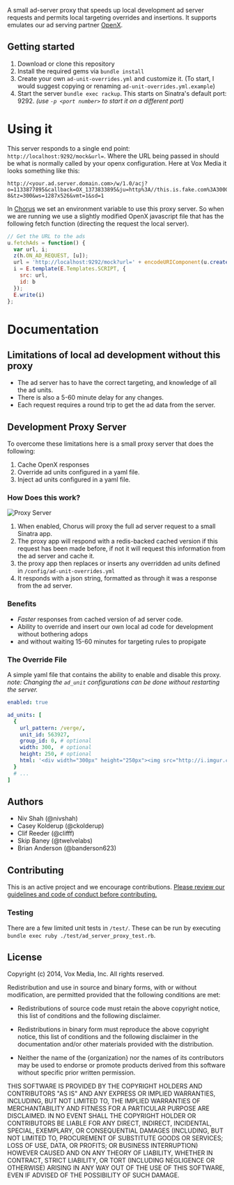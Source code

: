 A small ad-server proxy that speeds up local development ad server requests and permits local targeting overrides and insertions. It supports emulates our ad serving partner [OpenX](http://openx.com/). 


## Getting started

1. Download or clone this repository
2. Install the required gems via `bundle install`
3. Create your own `ad-unit-overrides.yml` and customize it. (To start, I would suggest copying or renaming `ad-unit-overrides.yml.example`)
4. Start the server `bundle exec rackup`. This starts on Sinatra's default port: 9292. _(use `-p <port number>` to start it on a different port)_

# Using it

This server responds to a single end point: `http://localhost:9292/mock&url=`. Where the URL being passed in should be what is normally called by your openx configuration. Here at Vox Media it looks something like this:

```
http://<your.ad.server.domain.com>/w/1.0/acj?o=1133877895&callback=OX_1373833895&ju=http%3A//this.is.fake.com%3A3000/&jr=&tid=16&pgid=13822&auid=561878%2C564363%2C463317%2C304996&c.browser_width=xlarge&res=1920x1200x24&plg=swf%2Csl%2Cqt%2Cshk%2Cpm&ch=UTF-8&tz=300&ws=1287x526&vmt=1&sd=1
```

In [Chorus](http://product.voxmedia.com/2012/5/6/5426772/all-together-now-introducing-the-vox-product-blog-and-chorus) we set an environment variable to use this proxy server. So when we are running we use a slightly modified OpenX javascript file that has the following fetch function (directing the request the local server).

```javascript
// Get the URL to the ads
u.fetchAds = function() {
  var url, i;
  z(h.ON_AD_REQUEST, [u]);
  url = 'http://localhost:9292/mock?url=' + encodeURIComponent(u.createAdRequestURL());
  i = E.template(E.Templates.SCRIPT, {
    src: url,
    id: b
  });
  E.write(i)
};
```

# Documentation

## Limitations of local ad development without this proxy

* The ad server has to have the correct targeting, and knowledge of all the ad units.
* There is also a 5-60 minute delay for any changes.
* Each request requires a round trip to get the ad data from the server.

## Development Proxy Server

To overcome these limitations here is a small proxy server that does the following:

1. Cache OpenX responses
2. Override ad units configured in a yaml file.
3. Inject ad units configured in a yaml file.

### How Does this work?

![Proxy Server](http://i.imgur.com/ZdoKD2q.png)

1. When enabled, Chorus will proxy the full ad server request to a small Sinatra app.
2. The proxy app will respond with a redis-backed cached version if this request has been made before, if not it will request this information from the ad server and cache it.
3. the proxy app then replaces or inserts any overridden ad units defined in `/config/ad-unit-overrides.yml`
4. It responds with a json string, formatted as through it was a response from the ad server.

### Benefits

* _Faster_ responses from cached version of ad server code.
* Ability to override and insert our own local ad code for development without bothering adops
* and without waiting 15-60 minutes for targeting rules to propigate

### The Override File

A simple yaml file that contains the ability to enable and disable this proxy. _note: Changing the `ad_unit` configurations can be done without restarting the server._

```yaml
enabled: true

ad_units: [
  {
    url_pattern: /verge/,
    unit_id: 563927,
    group_id: 0, # optional
    width: 300,  # optional
    height: 250, # optional
    html: '<div width="300px" height="250px"><img src="http://i.imgur.com/OsM2GBy.png"/></div>'
  }
  # ...
]
```

## Authors

* Niv Shah (@nivshah)
* Casey Kolderup (@ckolderup)
* Clif Reeder (@clifff)
* Skip Baney (@twelvelabs)
* Brian Anderson (@banderson623)

## Contributing

This is an active project and we encourage contributions. [Please review our guidelines and code of conduct before contributing.](https://github.com/voxmedia/open-source-contribution-guidelines)

### Testing

There are a few limited unit tests in `/test/`. These can be run by executing `bundle exec ruby ./test/ad_server_proxy_test.rb`.

## License

Copyright (c) 2014, Vox Media, Inc.
All rights reserved.

Redistribution and use in source and binary forms, with or without
modification, are permitted provided that the following conditions are met:

* Redistributions of source code must retain the above copyright notice, this
  list of conditions and the following disclaimer.

* Redistributions in binary form must reproduce the above copyright notice,
  this list of conditions and the following disclaimer in the documentation
  and/or other materials provided with the distribution.

* Neither the name of the {organization} nor the names of its
  contributors may be used to endorse or promote products derived from
  this software without specific prior written permission.

THIS SOFTWARE IS PROVIDED BY THE COPYRIGHT HOLDERS AND CONTRIBUTORS "AS IS"
AND ANY EXPRESS OR IMPLIED WARRANTIES, INCLUDING, BUT NOT LIMITED TO, THE
IMPLIED WARRANTIES OF MERCHANTABILITY AND FITNESS FOR A PARTICULAR PURPOSE ARE
DISCLAIMED. IN NO EVENT SHALL THE COPYRIGHT HOLDER OR CONTRIBUTORS BE LIABLE
FOR ANY DIRECT, INDIRECT, INCIDENTAL, SPECIAL, EXEMPLARY, OR CONSEQUENTIAL
DAMAGES (INCLUDING, BUT NOT LIMITED TO, PROCUREMENT OF SUBSTITUTE GOODS OR
SERVICES; LOSS OF USE, DATA, OR PROFITS; OR BUSINESS INTERRUPTION) HOWEVER
CAUSED AND ON ANY THEORY OF LIABILITY, WHETHER IN CONTRACT, STRICT LIABILITY,
OR TORT (INCLUDING NEGLIGENCE OR OTHERWISE) ARISING IN ANY WAY OUT OF THE USE
OF THIS SOFTWARE, EVEN IF ADVISED OF THE POSSIBILITY OF SUCH DAMAGE.
